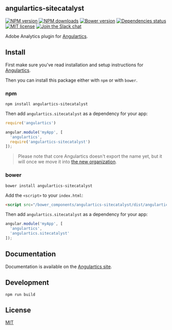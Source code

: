 ## angulartics-sitecatalyst

[![NPM version][npm-image]][npm-url] [![NPM downloads][npm-downloads-image]][npm-downloads-url] [![Bower version][bower-image]][bower-url] [![Dependencies status][dep-status-image]][dep-status-url] [![MIT license][license-image]][license-url] [![Join the Slack chat][slack-image]][slack-url]

Adobe Analytics plugin for [Angulartics](http://github.com/luisfarzati/angulartics).

## Install

First make sure you've read installation and setup instructions for [Angulartics](https://github.com/luisfarzati/angulartics#install).

Then you can install this package either with `npm` or with `bower`.

### npm

```shell
npm install angulartics-sitecatalyst
```

Then add `angulartics.sitecatalyst` as a dependency for your app:

```javascript
require('angulartics')

angular.module('myApp', [
  'angulartics',
  require('angulartics-sitecatalyst')
]);
```

> Please note that core Angulartics doesn't export the name yet, but it will once we move it into [the new organization](http://github.com/angulartics).

### bower

```shell
bower install angulartics-sitecatalyst
```

Add the `<script>` to your `index.html`:

```html
<script src="/bower_components/angulartics-sitecatalyst/dist/angulartics-sitecatalyst.min.js"></script>
```

Then add `angulartics.sitecatalyst` as a dependency for your app:

```javascript
angular.module('myApp', [
  'angulartics',
  'angulartics.sitecatalyst'
]);
```

## Documentation

Documentation is available on the [Angulartics site](http://luisfarzati.github.io/angulartics).

## Development

```shell
npm run build
```

## License

[MIT](LICENSE)

[npm-image]: https://img.shields.io/npm/v/angulartics-sitecatalyst.svg
[npm-url]: https://npmjs.org/package/angulartics-sitecatalyst
[npm-downloads-image]: https://img.shields.io/npm/dm/angulartics-sitecatalyst.svg
[npm-downloads-url]: https://npmjs.org/package/angulartics-sitecatalyst
[bower-image]: https://img.shields.io/bower/v/angulartics-sitecatalyst.svg
[bower-url]: http://bower.io/search/?q=angulartics-sitecatalyst
[dep-status-image]: https://img.shields.io/david/angulartics/angulartics-sitecatalyst.svg
[dep-status-url]: https://david-dm.org/angulartics/angulartics-sitecatalyst
[license-image]: http://img.shields.io/badge/license-MIT-blue.svg
[license-url]: LICENSE
[slack-image]: https://angulartics.herokuapp.com/badge.svg
[slack-url]: https://angulartics.herokuapp.com
